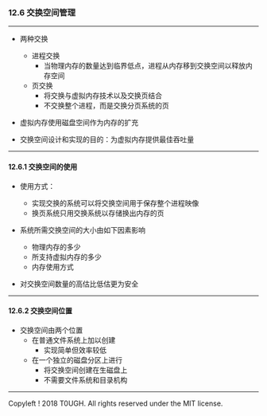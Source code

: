 ### 12.6 交换空间管理
---
- 两种交换
    - 进程交换
        - 当物理内存的数量达到临界低点，进程从内存移到交换空间以释放内存空间
    - 页交换
        - 将交换与虚拟内存技术以及交换页结合
        - 不交换整个进程，而是交换分页系统的页

- 虚拟内存使用磁盘空间作为内存的扩充

- 交换空间设计和实现的目的：为虚拟内存提供最佳吞吐量
---
#### 12.6.1 交换空间的使用

- 使用方式：
    - 实现交换的系统可以将交换空间用于保存整个进程映像
    - 换页系统只用交换系统以存储换出内存的页

- 系统所需交换空间的大小由如下因素影响
    - 物理内存的多少
    - 所支持虚拟内存的多少
    - 内存使用方式

- 对交换空间数量的高估比低估更为安全
---
#### 12.6.2 交换空间位置
- 交换空间由两个位置
    - 在普通文件系统上加以创建
        - 实现简单但效率较低
    - 在一个独立的磁盘分区上进行
        - 将交换空间创建在生磁盘上
        - 不需要文件系统和目录机构
---
Copyleft ! 2018 T0UGH. All rights reserved under the MIT license.